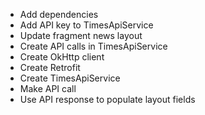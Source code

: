 - Add dependencies
- Add API key to TimesApiService
- Update fragment news layout
- Create API calls in TimesApiService
- Create OkHttp client
- Create Retrofit
- Create TimesApiService
- Make API call
- Use API response to populate layout fields